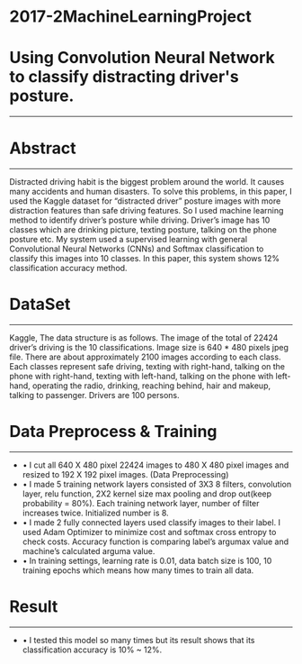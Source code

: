 # 2017-2MachineLearningProject

# Using Convolution Neural Network to classify distracting driver's posture.
----------------------------------------------------------------------------
# Abstract
----------------------------------------------------------------------------
Distracted driving habit is the biggest problem around the world. It causes many accidents and human disasters. To solve this problems, in this paper, I used the Kaggle dataset for “distracted driver” posture images with more distraction features than safe driving features. So I used machine learning method to identify driver’s posture while driving. Driver’s image has 10 classes which are drinking picture, texting posture, talking on the phone posture etc. My system used a supervised learning with general Convolutional Neural Networks (CNNs) and Softmax classification to classify this images into 10 classes. In this paper, this system shows 12% classification accuracy method. 

# DataSet
----------------------------------------------------------------------------
Kaggle,
The data structure is as follows. The image of the total of 22424 driver’s driving is the 10 classifications. Image size is 640 * 480 pixels jpeg file. There are about approximately 2100 images according to each class. Each classes represent safe driving, texting with right-hand, talking on the phone with right-hand, texting with left-hand, talking on the phone with left-hand, operating the radio, drinking, reaching behind, hair and makeup, talking to passenger. Drivers are 100 persons.

# Data Preprocess & Training
----------------------------------------------------------------------------
+ •	I cut all  640 X 480 pixel  22424 images to 480 X 480 pixel images and resized to 192 X 192 pixel images. (Data Preprocessing)
+ •	I made 5 training network layers consisted of 3X3 8 filters, convolution layer, relu function, 2X2 kernel size max pooling and drop out(keep probability = 80%). Each training network layer, number of filter increases twice. Initialized number is 8.
+ •	I made 2 fully connected layers used classify images to their label. I used Adam Optimizer to minimize cost and softmax cross entropy to check costs. Accuracy function is comparing label’s argumax value and machine’s calculated arguma value.
+ •	In training settings, learning rate is 0.01, data batch size is 100, 10 training epochs which means how many times to train all data.

# Result
----------------------------------------------------------------------------
+ •	I tested this model so many times but its result shows that its classification accuracy is 10% ~ 12%.
